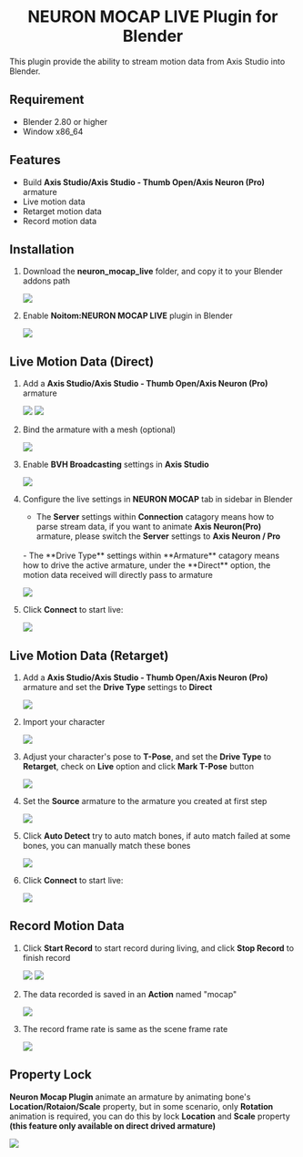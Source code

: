 # <center>NEURON MOCAP LIVE Plugin for Blender</center>

This plugin provide the ability to stream motion data from Axis Studio into Blender.

## Requirement
- Blender 2.80 or higher
- Window x86_64 

## Features
- Build **Axis Studio/Axis Studio - Thumb Open/Axis Neuron (Pro)** armature 
- Live motion data
- Retarget motion data
- Record motion data

## Installation
1. Download the **neuron_mocap_live** folder, and copy it to your Blender addons path

   ![](img/install_01.png)

2. Enable **Noitom:NEURON MOCAP LIVE** plugin in Blender
   
   ![](img/install_02.png)

## Live Motion Data (Direct)
1. Add a **Axis Studio/Axis Studio - Thumb Open/Axis Neuron (Pro)** armature
   
   ![](img/stream_01.png)
   ![](img/stream_02.png)

2. Bind the armature with a mesh (optional)
   
   ![](img/stream_03.png)

3. Enable **BVH Broadcasting** settings in **Axis Studio**
 
   ![](img/stream_04.png)

4. Configure the live settings in **NEURON MOCAP** tab in sidebar in Blender
   <br/>
   - The **Server** settings within **Connection** catagory means how to parse stream data, if you want to animate **Axis Neuron(Pro)** armature, please switch the **Server** settings to **Axis Neuron / Pro**
   <br/>
   - The **Drive Type** settings within **Armature** catagory means how to drive the active armature, under the **Direct** option, the motion data received will directly pass to armature 
   <br/>

   ![](img/stream_05.png)

5. Click **Connect** to start live:
   
   ![](img/stream_06.png)

## Live Motion Data (Retarget)
1. Add a **Axis Studio/Axis Studio - Thumb Open/Axis Neuron (Pro)** armature and set the **Drive Type** settings to **Direct**

   ![](img/retarget_01.png)

2. Import your character
    
   ![](img/retarget_02.png)

3. Adjust your character's pose to **T-Pose**, and set the **Drive Type** to **Retarget**, check on **Live** option and click **Mark T-Pose** button

   ![](img/retarget_03.png)

4. Set the **Source** armature to the armature you created at first step

   ![](img/retarget_04.png)

5. Click **Auto Detect** try to auto match bones, if auto match failed at some bones, you can manually match these bones

   ![](img/retarget_05.png)

6. Click **Connect** to start live:

   ![](img/retarget_06.png)

## Record Motion Data

1. Click **Start Record** to start record during living, and click **Stop Record** to finish record
   
   ![](img/record_01.png)
   ![](img/record_02.png)

2. The data recorded is saved in an **Action** named "mocap"
   
   ![](img/record_03.png)

3. The record frame rate is same as the scene frame rate

   ![](img/record_04.png)
   

## Property Lock

**Neuron Mocap Plugin** animate an armature by animating bone's **Location/Rotaion/Scale** property, but in some scenario, only **Rotation** animation is required, you can do this by lock **Location** and **Scale** property **(this feature only available on direct drived armature)**

   ![](img/props_lock_01.png)